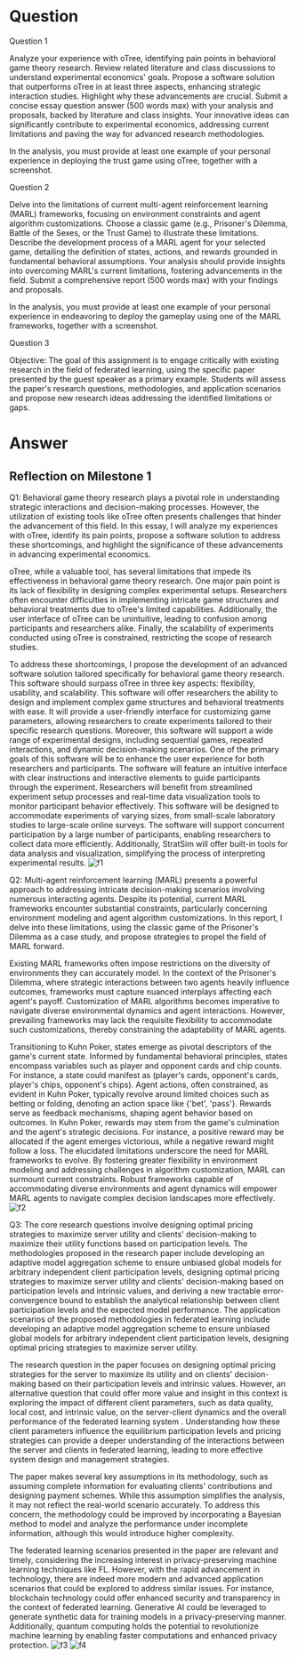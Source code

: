 # Question

Question 1 

Analyze your experience with oTree, identifying pain points in behavioral game theory research. Review related literature and class discussions to understand experimental economics' goals. Propose a software solution that outperforms oTree in at least three aspects, enhancing strategic interaction studies. Highlight why these advancements are crucial. Submit a concise essay question answer (500 words max) with your analysis and proposals, backed by literature and class insights. Your innovative ideas can significantly contribute to experimental economics, addressing current limitations and paving the way for advanced research methodologies.

In the analysis, you must provide at least one example of your personal experience in deploying the trust game using oTree, together with a screenshot.

Question 2 

Delve into the limitations of current multi-agent reinforcement learning (MARL) frameworks, focusing on environment constraints and agent algorithm customizations. Choose a classic game (e.g., Prisoner's Dilemma, Battle of the Sexes, or the Trust Game) to illustrate these limitations. Describe the development process of a MARL agent for your selected game, detailing the definition of states, actions, and rewards grounded in fundamental behavioral assumptions. Your analysis should provide insights into overcoming MARL's current limitations, fostering advancements in the field. Submit a comprehensive report (500 words max) with your findings and proposals.

In the analysis, you must provide at least one example of your personal experience in endeavoring to deploy the gameplay using one of the MARL frameworks, together with a screenshot.

Question 3

Objective: The goal of this assignment is to engage critically with existing research in the field of federated learning, using the specific paper presented by the guest speaker as a primary example. Students will assess the paper's research questions, methodologies, and application scenarios and propose new research ideas addressing the identified limitations or gaps.

# Answer
## Reflection on Milestone 1
Q1:
  Behavioral game theory research plays a pivotal role in understanding strategic interactions and decision-making processes. However, the utilization of existing tools like oTree often presents challenges that hinder the advancement of this field. In this essay, I will analyze my experiences with oTree, identify its pain points, propose a software solution to address these shortcomings, and highlight the significance of these advancements in advancing experimental economics.
  
  oTree, while a valuable tool, has several limitations that impede its effectiveness in behavioral game theory research. One major pain point is its lack of flexibility in designing complex experimental setups. Researchers often encounter difficulties in implementing intricate game structures and behavioral treatments due to oTree's limited capabilities. Additionally, the user interface of oTree can be unintuitive, leading to confusion among participants and researchers alike. Finally, the scalability of experiments conducted using oTree is constrained, restricting the scope of research studies.
  
  To address these shortcomings, I propose the development of an advanced software solution tailored specifically for behavioral game theory research. This software should surpass oTree in three key aspects: flexibility, usability, and scalability. This software will offer researchers the ability to design and implement complex game structures and behavioral treatments with ease. It will provide a user-friendly interface for customizing game parameters, allowing researchers to create experiments tailored to their specific research questions. Moreover, this software will support a wide range of experimental designs, including sequential games, repeated interactions, and dynamic decision-making scenarios. One of the primary goals of this software will be to enhance the user experience for both researchers and participants. The software will feature an intuitive interface with clear instructions and interactive elements to guide participants through the experiment. Researchers will benefit from streamlined experiment setup processes and real-time data visualization tools to monitor participant behavior effectively. This software will be designed to accommodate experiments of varying sizes, from small-scale laboratory studies to large-scale online surveys. The software will support concurrent participation by a large number of participants, enabling researchers to collect data more efficiently. Additionally, StratSim will offer built-in tools for data analysis and visualization, simplifying the process of interpreting experimental results.
![f1](https://github.com/Rising-Stars-by-Sunshine/cs206_Edward_Hu/assets/125435017/47cc4ac2-8000-40a5-ab16-cad1381dbfa5)

Q2: 
   Multi-agent reinforcement learning (MARL) presents a powerful approach to addressing intricate decision-making scenarios involving numerous interacting agents. Despite its potential, current MARL frameworks encounter substantial constraints, particularly concerning environment modeling and agent algorithm customizations. In this report, I delve into these limitations, using the classic game of the Prisoner's Dilemma as a case study, and propose strategies to propel the field of MARL forward.
   
  Existing MARL frameworks often impose restrictions on the diversity of environments they can accurately model. In the context of the Prisoner's Dilemma, where strategic interactions between two agents heavily influence outcomes, frameworks must capture nuanced interplays affecting each agent's payoff. Customization of MARL algorithms becomes imperative to navigate diverse environmental dynamics and agent interactions. However, prevailing frameworks may lack the requisite flexibility to accommodate such customizations, thereby constraining the adaptability of MARL agents.
  
  Transitioning to Kuhn Poker, states emerge as pivotal descriptors of the game's current state. Informed by fundamental behavioral principles, states encompass variables such as player and opponent cards and chip counts. For instance, a state could manifest as (player's cards, opponent's cards, player's chips, opponent's chips). Agent actions, often constrained, as evident in Kuhn Poker, typically revolve around limited choices such as betting or folding, denoting an action space like {'bet', 'pass'}. Rewards serve as feedback mechanisms, shaping agent behavior based on outcomes. In Kuhn Poker, rewards may stem from the game's culmination and the agent's strategic decisions. For instance, a positive reward may be allocated if the agent emerges victorious, while a negative reward might follow a loss. The elucidated limitations underscore the need for MARL frameworks to evolve. By fostering greater flexibility in environment modeling and addressing challenges in algorithm customization, MARL can surmount current constraints. Robust frameworks capable of accommodating diverse environments and agent dynamics will empower MARL agents to navigate complex decision landscapes more effectively.
![f2](https://github.com/Rising-Stars-by-Sunshine/cs206_Edward_Hu/assets/125435017/16df1fc0-c027-4b32-9eed-83eb534807c1)

Q3:
  The core research questions involve designing optimal pricing strategies to maximize server utility and clients' decision-making to maximize their utility functions based on participation levels. The methodologies proposed in the research paper include developing an adaptive model aggregation scheme to ensure unbiased global models for arbitrary independent client participation levels, designing optimal pricing strategies to maximize server utility and clients' decision-making based on participation levels and intrinsic values, and deriving a new tractable error-convergence bound to establish the analytical relationship between client participation levels and the expected model performance. The application scenarios of the proposed methodologies in federated learning include developing an adaptive model aggregation scheme to ensure unbiased global models for arbitrary independent client participation levels, designing optimal pricing strategies to maximize server utility.
  
  The research question in the paper focuses on designing optimal pricing strategies for the server to maximize its utility and on clients' decision-making based on their participation levels and intrinsic values. However, an alternative question that could offer more value and insight in this context is exploring the impact of different client parameters, such as data quality, local cost, and intrinsic value, on the server-client dynamics and the overall performance of the federated learning system . Understanding how these client parameters influence the equilibrium participation levels and pricing strategies can provide a deeper understanding of the interactions between the server and clients in federated learning, leading to more effective system design and management strategies.
  
  The paper makes several key assumptions in its methodology, such as assuming complete information for evaluating clients' contributions and designing payment schemes. While this assumption simplifies the analysis, it may not reflect the real-world scenario accurately. To address this concern, the methodology could be improved by incorporating a Bayesian method to model and analyze the performance under incomplete information, although this would introduce higher complexity.
  
  The federated learning scenarios presented in the paper are relevant and timely, considering the increasing interest in privacy-preserving machine learning techniques like FL. However, with the rapid advancement in technology, there are indeed more modern and advanced application scenarios that could be explored to address similar issues. For instance, blockchain technology could offer enhanced security and transparency in the context of federated learning. Generative AI could be leveraged to generate synthetic data for training models in a privacy-preserving manner. Additionally, quantum computing holds the potential to revolutionize machine learning by enabling faster computations and enhanced privacy protection.
![f3](https://github.com/Rising-Stars-by-Sunshine/cs206_Edward_Hu/assets/125435017/ba01bfd2-609e-4df9-a834-38309f8ea240)
![f4](https://edstem.org/us/courses/57029/discussion/4642901)






